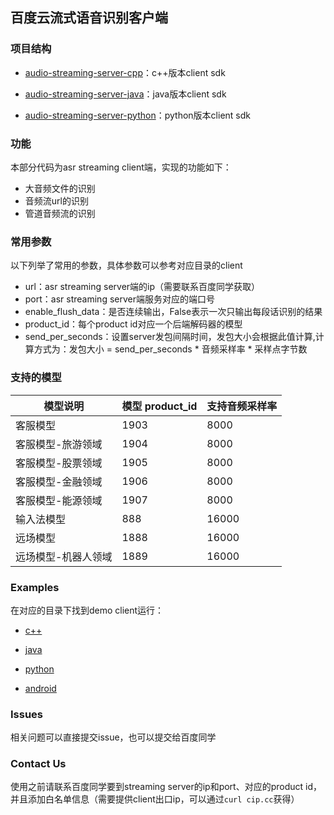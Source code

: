 ## 百度云流式语音识别客户端

### 项目结构
- [audio-streaming-server-cpp](https://github.com/baidubce/pie/tree/master/audio-streaming-client-cpp)：c++版本client sdk

- [audio-streaming-server-java](https://github.com/baidubce/pie/tree/master/audio-streaming-client-java)：java版本client sdk

- [audio-streaming-server-python](https://github.com/baidubce/pie/tree/master/audio-streaming-client-python)：python版本client sdk

### 功能
本部分代码为asr streaming client端，实现的功能如下：

- 大音频文件的识别
- 音频流url的识别
- 管道音频流的识别

### 常用参数
以下列举了常用的参数，具体参数可以参考对应目录的client

- url：asr streaming server端的ip（需要联系百度同学获取）
- port：asr streaming server端服务对应的端口号
- enable\_flush\_data：是否连续输出，False表示一次只输出每段话识别的结果
- product_id：每个product id对应一个后端解码器的模型
- send\_per\_seconds：设置server发包间隔时间，发包大小会根据此值计算,计算方式为：发包大小 = send_per_seconds * 音频采样率 * 采样点字节数

### 支持的模型
| 模型说明 | 模型 product_id | 支持音频采样率 | 
|---|---|---|
| 客服模型 | 1903 | 8000 |
|客服模型-旅游领域  | 1904| 8000
|客服模型-股票领域  | 1905 | 8000
|客服模型-金融领域 | 1906 | 8000
|客服模型-能源领域 | 1907 | 8000
| 输入法模型  | 888  | 16000 
| 远场模型 | 1888 | 16000
| 远场模型-机器人领域 | 1889 | 16000

### Examples
在对应的目录下找到demo client运行：

- [c++](https://github.com/baidubce/pie/blob/master/audio-streaming-client-cpp/samples)

- [java](https://github.com/baidubce/pie/blob/master/audio-streaming-client-java/src/main/java/com/baidu/acu/pie/demo)

- [python](https://github.com/baidubce/pie/blob/master/audio-streaming-client-python)

- [android]()

### Issues
相关问题可以直接提交issue，也可以提交给百度同学

### Contact Us
使用之前请联系百度同学要到streaming server的ip和port、对应的product id，并且添加白名单信息（需要提供client出口ip，可以通过`curl cip.cc`获得）
